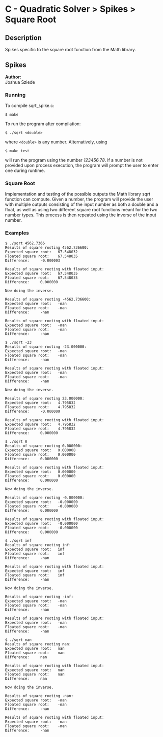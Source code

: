 
# C - Quadratic Solver > Spikes > Square Root

## Description
Spikes specific to the square root function from the Math library.

## Spikes
**Author:**\
Joshua Sziede 
### Running
To compile sqrt_spike.c:

`$ make`

To run the program after compilation:

`$ ./sqrt <double>`

where `<double>` is any number. Alternatively, using

`$ make test`

will run the program using the number *123456.78*. If a number is not provided upon process execution, the program will prompt the user to enter one during runtime.

### Square Root
Implementation and testing of the possible outputs the Math library sqrt function can compute. Given a number, the program will provide the user with multiple outputs consisting of the input number as both a double and a float, as well as using two different square root functions meant for the two number types. This process is then repeated using the inverse of the input number.

### Examples
```
$ ./sqrt 4562.7366
Results of square rooting 4562.736600:
Expected square root:	67.548032
Floated square root:	67.548035
Difference:		-0.000003

Results of square rooting with floated input:
Expected square root:	67.548035
Floated square root:	67.548035
Difference:		0.000000

Now doing the inverse.

Results of square rooting -4562.736600:
Expected square root:	-nan
Floated square root:	-nan
Difference:		-nan

Results of square rooting with floated input:
Expected square root:	-nan
Floated square root:	-nan
Difference:		-nan
```

```
$ ./sqrt -23
Results of square rooting -23.000000:
Expected square root:	-nan
Floated square root:	-nan
Difference:		-nan

Results of square rooting with floated input:
Expected square root:	-nan
Floated square root:	-nan
Difference:		-nan

Now doing the inverse.

Results of square rooting 23.000000:
Expected square root:	4.795832
Floated square root:	4.795832
Difference:		-0.000000

Results of square rooting with floated input:
Expected square root:	4.795832
Floated square root:	4.795832
Difference:		0.000000
```

```
$ ./sqrt 0
Results of square rooting 0.000000:
Expected square root:	0.000000
Floated square root:	0.000000
Difference:		0.000000

Results of square rooting with floated input:
Expected square root:	0.000000
Floated square root:	0.000000
Difference:		0.000000

Now doing the inverse.

Results of square rooting -0.000000:
Expected square root:	-0.000000
Floated square root:	-0.000000
Difference:		0.000000

Results of square rooting with floated input:
Expected square root:	-0.000000
Floated square root:	-0.000000
Difference:		0.000000
```

```
$ ./sqrt inf
Results of square rooting inf:
Expected square root:	inf
Floated square root:	inf
Difference:		-nan

Results of square rooting with floated input:
Expected square root:	inf
Floated square root:	inf
Difference:		-nan

Now doing the inverse.

Results of square rooting -inf:
Expected square root:	-nan
Floated square root:	-nan
Difference:		-nan

Results of square rooting with floated input:
Expected square root:	-nan
Floated square root:	-nan
Difference:		-nan
```

```
$ ./sqrt nan
Results of square rooting nan:
Expected square root:	nan
Floated square root:	nan
Difference:		nan

Results of square rooting with floated input:
Expected square root:	nan
Floated square root:	nan
Difference:		nan

Now doing the inverse.

Results of square rooting -nan:
Expected square root:	-nan
Floated square root:	-nan
Difference:		-nan

Results of square rooting with floated input:
Expected square root:	-nan
Floated square root:	-nan
Difference:		-nan
```